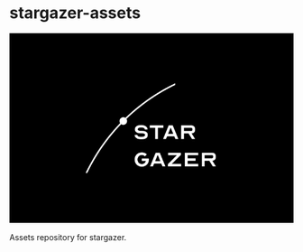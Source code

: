 # stargazer-assets

![header](https://github.com/stargazer-blog/stargazer-assets/blob/master/png/orbital_logotype_dark.png "Stargazer")

Assets repository for stargazer.
